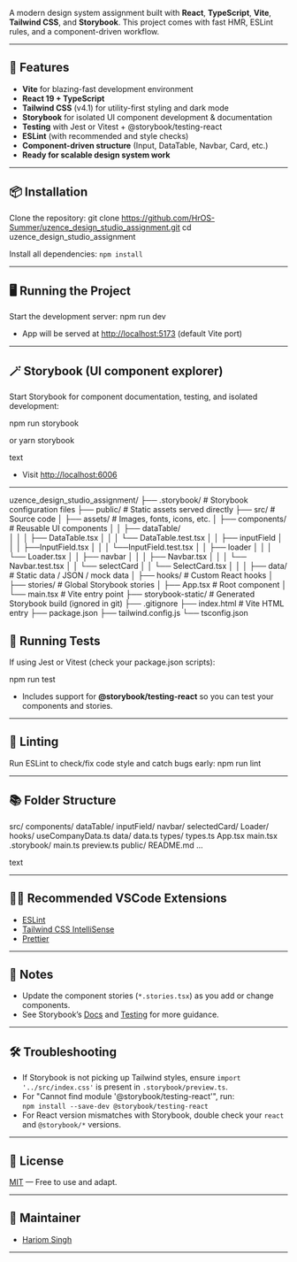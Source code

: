 A modern design system assignment built with **React**, **TypeScript**, **Vite**, **Tailwind CSS**, and **Storybook**. This project comes with fast HMR, ESLint rules, and a component-driven workflow.

---

## 🚀 Features

- **Vite** for blazing-fast development environment
- **React 19 + TypeScript**
- **Tailwind CSS** (v4.1) for utility-first styling and dark mode
- **Storybook** for isolated UI component development & documentation
- **Testing** with Jest or Vitest + @storybook/testing-react
- **ESLint** (with recommended and style checks)
- **Component-driven structure** (Input, DataTable, Navbar, Card, etc.)
- **Ready for scalable design system work**

---

## 📦 Installation

Clone the repository:
git clone https://github.com/HrOS-Summer/uzence_design_studio_assignment.git
cd uzence_design_studio_assignment


Install all dependencies:
`npm install`


---

## 🖥️ Running the Project

Start the development server:
npm run dev



- App will be served at [http://localhost:5173](http://localhost:5173) (default Vite port)

---

## 🪄 Storybook (UI component explorer)

Start Storybook for component documentation, testing, and isolated development:

npm run storybook

or
yarn storybook

text
- Visit [http://localhost:6006](http://localhost:6006)

---

uzence_design_studio_assignment/
├── .storybook/              # Storybook configuration files
├── public/                  # Static assets served directly
├── src/                     # Source code
│   ├── assets/              # Images, fonts, icons, etc.
│   ├── components/          # Reusable UI components
│   │   ├── dataTable/          
│   │   │   ├── DataTable.tsx
│   │   │   └── DataTable.test.tsx
│   │   ├── inputField
│   │   │   ├──InputField.tsx
│   │   │   └──InputField.test.tsx
│   │   ├── loader
│   │   │   └── Loader.tsx
│   │   ├── navbar
│   │   │   ├── Navbar.tsx
│   │   │   └── Navbar.test.tsx
│   │   └── selectCard
│   │       └── SelectCard.tsx
│   │
│   ├── data/                # Static data / JSON / mock data
│   ├── hooks/               # Custom React hooks
│   ├── stories/             # Global Storybook stories
│   ├── App.tsx              # Root component
│   └── main.tsx             # Vite entry point
├── storybook-static/        # Generated Storybook build (ignored in git)
├── .gitignore
├── index.html               # Vite HTML entry
├── package.json
├── tailwind.config.js
└── tsconfig.json



## 🧪 Running Tests

If using Jest or Vitest (check your package.json scripts):

npm run test


- Includes support for **@storybook/testing-react** so you can test your components and stories.

---

## 💅 Linting

Run ESLint to check/fix code style and catch bugs early:
npm run lint

---


## 📚 Folder Structure

src/
components/
dataTable/
inputField/
navbar/
selectedCard/
Loader/
hooks/
useCompanyData.ts
data/
data.ts
types/
types.ts
App.tsx
main.tsx
.storybook/
main.ts
preview.ts
public/
README.md
...

text

---

## 🧑‍💻 Recommended VSCode Extensions

- [ESLint](https://marketplace.visualstudio.com/items?itemName=dbaeumer.vscode-eslint)
- [Tailwind CSS IntelliSense](https://marketplace.visualstudio.com/items?itemName=bradlc.vscode-tailwindcss)
- [Prettier](https://marketplace.visualstudio.com/items?itemName=esbenp.prettier-vscode)

---

## 📝 Notes

- Update the component stories (`*.stories.tsx`) as you add or change components.
- See Storybook’s [Docs](https://storybook.js.org/docs/writing-docs) and [Testing](https://storybook.js.org/docs/writing-tests) for more guidance.

---

## 🛠️ Troubleshooting

- If Storybook is not picking up Tailwind styles, ensure `import '../src/index.css'` is present in `.storybook/preview.ts`.
- For "Cannot find module '@storybook/testing-react'", run:  
  `npm install --save-dev @storybook/testing-react`
- For React version mismatches with Storybook, double check your `react` and `@storybook/*` versions.

---

## 📄 License

[MIT](LICENSE) — Free to use and adapt.

---

## 👤 Maintainer

- [Hariom Singh](https://github.com/HrOS-Summer)

---




